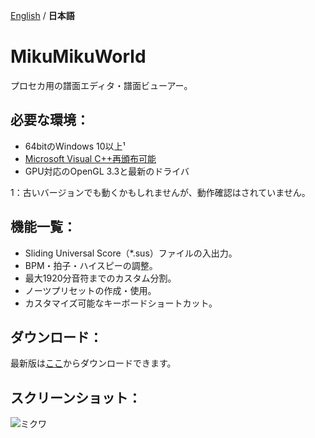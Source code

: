 [English](./README.md) / **日本語**

# MikuMikuWorld
プロセカ用の譜面エディタ・譜面ビューアー。

## 必要な環境：
- 64bitのWindows 10以上¹
- [Microsoft Visual C++再頒布可能](https://aka.ms/vs/17/release/vc_redist.x64.exe)
- GPU対応のOpenGL 3.3と最新のドライバ

1：古いバージョンでも動くかもしれませんが、動作確認はされていません。

## 機能一覧：
- Sliding Universal Score（\*.sus）ファイルの入出力。
- BPM・拍子・ハイスピーの調整。
- 最大1920分音符までのカスタム分割。
- ノーツプリセットの作成・使用。
- カスタマイズ可能なキーボードショートカット。

## ダウンロード：
最新版は[ここ](https://github.com/crash5band/MikuMikuWorld/releases/latest/download/MikuMikuWorld.zip)からダウンロードできます。

## スクリーンショット：
![ミクワ](https://github.com/crash5band/MikuMikuWorld/assets/44091782/c1edef26-cebb-453d-9a37-2f871ce291a1)
